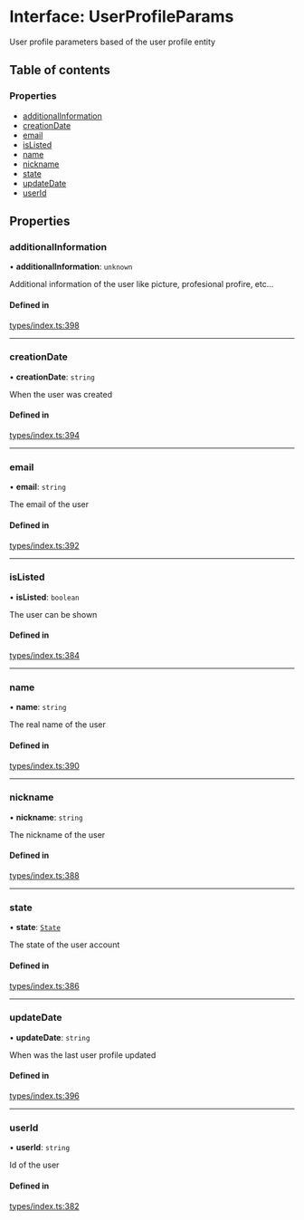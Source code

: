 # Interface: UserProfileParams

User profile parameters based of the user profile entity

## Table of contents

### Properties

- [additionalInformation](UserProfileParams.md#additionalinformation)
- [creationDate](UserProfileParams.md#creationdate)
- [email](UserProfileParams.md#email)
- [isListed](UserProfileParams.md#islisted)
- [name](UserProfileParams.md#name)
- [nickname](UserProfileParams.md#nickname)
- [state](UserProfileParams.md#state)
- [updateDate](UserProfileParams.md#updatedate)
- [userId](UserProfileParams.md#userid)

## Properties

### additionalInformation

• **additionalInformation**: `unknown`

Additional information of the user like picture, profesional profire, etc...

#### Defined in

[types/index.ts:398](https://github.com/nevermined-io/components-catalog/blob/f1df7fb/lib/src/types/index.ts#L398)

___

### creationDate

• **creationDate**: `string`

When the user was created

#### Defined in

[types/index.ts:394](https://github.com/nevermined-io/components-catalog/blob/f1df7fb/lib/src/types/index.ts#L394)

___

### email

• **email**: `string`

The email of the user

#### Defined in

[types/index.ts:392](https://github.com/nevermined-io/components-catalog/blob/f1df7fb/lib/src/types/index.ts#L392)

___

### isListed

• **isListed**: `boolean`

The user can be shown

#### Defined in

[types/index.ts:384](https://github.com/nevermined-io/components-catalog/blob/f1df7fb/lib/src/types/index.ts#L384)

___

### name

• **name**: `string`

The real name of the user

#### Defined in

[types/index.ts:390](https://github.com/nevermined-io/components-catalog/blob/f1df7fb/lib/src/types/index.ts#L390)

___

### nickname

• **nickname**: `string`

The nickname of the user

#### Defined in

[types/index.ts:388](https://github.com/nevermined-io/components-catalog/blob/f1df7fb/lib/src/types/index.ts#L388)

___

### state

• **state**: [`State`](../enums/State.md)

The state of the user account

#### Defined in

[types/index.ts:386](https://github.com/nevermined-io/components-catalog/blob/f1df7fb/lib/src/types/index.ts#L386)

___

### updateDate

• **updateDate**: `string`

When was the last user profile updated

#### Defined in

[types/index.ts:396](https://github.com/nevermined-io/components-catalog/blob/f1df7fb/lib/src/types/index.ts#L396)

___

### userId

• **userId**: `string`

Id of the user

#### Defined in

[types/index.ts:382](https://github.com/nevermined-io/components-catalog/blob/f1df7fb/lib/src/types/index.ts#L382)
